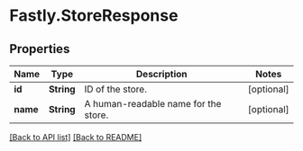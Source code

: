 # Fastly.StoreResponse

## Properties

Name | Type | Description | Notes
------------ | ------------- | ------------- | -------------
**id** | **String** | ID of the store. | [optional] 
**name** | **String** | A human-readable name for the store. | [optional] 


[[Back to API list]](../../README.md#endpoints) [[Back to README]](../../README.md)
